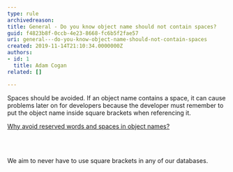 ```yaml
---
type: rule
archivedreason: 
title: General - Do you know object name should not contain spaces?
guid: f4823b8f-0ccb-4e23-8668-fc6b5f2fae57
uri: general---do-you-know-object-name-should-not-contain-spaces
created: 2019-11-14T21:10:34.0000000Z
authors:
- id: 1
  title: Adam Cogan
related: []

---
```



<p>Spaces should be avoided. If an object name contains a space, it can cause problems later on for developers because the developer must remember to put the object name inside square brackets when referencing it.</p><p><a href="https&#58;//www.ssw.com.au/ssw/KB/KB.asp?KBID=Q1620415">Why avoid reserved words and spaces in object names?</a><br></p>
<br><excerpt class='endintro'></excerpt><br>
<p class="ssw15-rteElement-P">​We aim to never have to use square brackets in any of our databases.​​​​<br></p>


